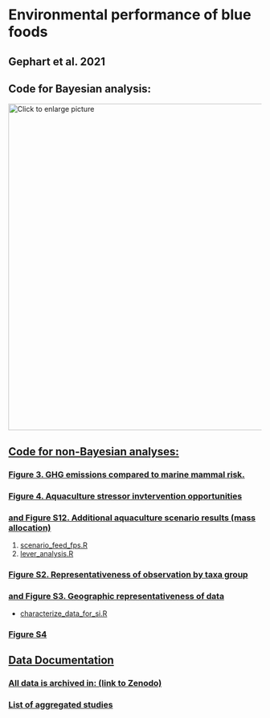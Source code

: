 # Environmental performance of blue foods
## Gephart et al. 2021 

## Code for Bayesian analysis:
<a href="https://drive.google.com/uc?export=view&id=1TGgfOkls8I9KKuGQRF-Nru-flpd_i5gK"><img src="https://drive.google.com/uc?export=view&id=1TGgfOkls8I9KKuGQRF-Nru-flpd_i5gK" style="width: 650px; max-width: 100%; height: auto" title="Click to enlarge picture" />

## Code for non-Bayesian analyses:

### Figure 3. GHG emissions compared to marine mammal risk.

### Figure 4. Aquaculture stressor invtervention opportunities 
### and Figure S12. Additional aquaculture scenario results (mass allocation)
1. scenario_feed_fps.R
2. lever_analysis.R

### Figure S2. Representativeness of observation by taxa group
### and Figure S3. Geographic representativeness of data
* characterize_data_for_si.R

### Figure S4

## Data Documentation

### All data is archived in: (link to Zenodo)

### List of aggregated studies
